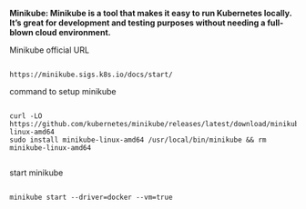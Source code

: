 **Minikube: Minikube is a tool that makes it easy to run Kubernetes locally. It’s great for development and testing purposes without needing a full-blown cloud environment.**


Minikube official URL
<pre><code> 
https://minikube.sigs.k8s.io/docs/start/
</code></pre>

command to setup minikube
<pre><code>
curl -LO https://github.com/kubernetes/minikube/releases/latest/download/minikube-linux-amd64
sudo install minikube-linux-amd64 /usr/local/bin/minikube && rm minikube-linux-amd64

</code></pre>

start minikube
<pre><code>
minikube start --driver=docker --vm=true
</code></pre> 

